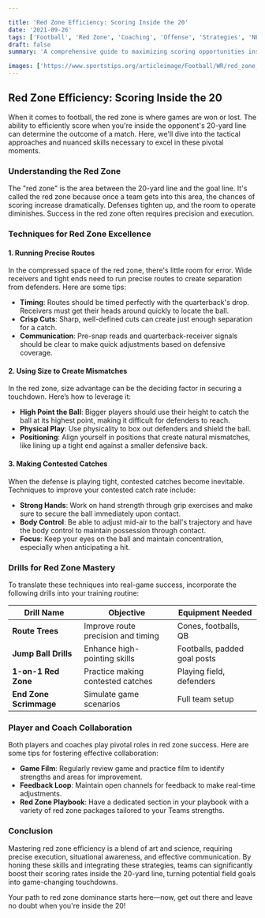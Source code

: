 ```yaml
---

title: 'Red Zone Efficiency: Scoring Inside the 20'
date: '2021-09-26'
tags: ['Football', 'Red Zone', 'Coaching', 'Offense', 'Strategies', 'NFL', 'NCAA', 'Touchdown', 'Training']
draft: false
summary: 'A comprehensive guide to maximizing scoring opportunities inside the 20-yard line with tips on route running, creating mismatches, and making contested catches.'

images: ['https://www.sportstips.org/articleimage/Football/WR/red_zone_efficiency_scoring_inside_the_20.webp']
---
```


## Red Zone Efficiency: Scoring Inside the 20

When it comes to football, the red zone is where games are won or lost. The ability to efficiently score when you're inside the opponent's 20-yard line can determine the outcome of a match. Here, we'll dive into the tactical approaches and nuanced skills necessary to excel in these pivotal moments.

### Understanding the Red Zone

The "red zone" is the area between the 20-yard line and the goal line. It's called the red zone because once a team gets into this area, the chances of scoring increase dramatically. Defenses tighten up, and the room to operate diminishes. Success in the red zone often requires precision and execution.

### Techniques for Red Zone Excellence

#### 1. Running Precise Routes

In the compressed space of the red zone, there's little room for error. Wide receivers and tight ends need to run precise routes to create separation from defenders. Here are some tips:

- **Timing**: Routes should be timed perfectly with the quarterback's drop. Receivers must get their heads around quickly to locate the ball.
- **Crisp Cuts**: Sharp, well-defined cuts can create just enough separation for a catch.
- **Communication**: Pre-snap reads and quarterback-receiver signals should be clear to make quick adjustments based on defensive coverage.

#### 2. Using Size to Create Mismatches

In the red zone, size advantage can be the deciding factor in securing a touchdown. Here’s how to leverage it:

- **High Point the Ball**: Bigger players should use their height to catch the ball at its highest point, making it difficult for defenders to reach.
- **Physical Play**: Use physicality to box out defenders and shield the ball.
- **Positioning**: Align yourself in positions that create natural mismatches, like lining up a tight end against a smaller defensive back.

#### 3. Making Contested Catches

When the defense is playing tight, contested catches become inevitable. Techniques to improve your contested catch rate include:

- **Strong Hands**: Work on hand strength through grip exercises and make sure to secure the ball immediately upon contact.
- **Body Control**: Be able to adjust mid-air to the ball's trajectory and have the body control to maintain possession through contact.
- **Focus**: Keep your eyes on the ball and maintain concentration, especially when anticipating a hit.

### Drills for Red Zone Mastery

To translate these techniques into real-game success, incorporate the following drills into your training routine:

| Drill Name              | Objective                           | Equipment Needed             |
|------------------------|------------------------------------|------------------------------|
| **Route Trees**        | Improve route precision and timing | Cones, footballs, QB         |
| **Jump Ball Drills**   | Enhance high-pointing skills       | Footballs, padded goal posts |
| **1-on-1 Red Zone**    | Practice making contested catches  | Playing field, defenders    |
| **End Zone Scrimmage** | Simulate game scenarios            | Full team setup             |

### Player and Coach Collaboration

Both players and coaches play pivotal roles in red zone success. Here are some tips for fostering effective collaboration:

- **Game Film**: Regularly review game and practice film to identify strengths and areas for improvement.
- **Feedback Loop**: Maintain open channels for feedback to make real-time adjustments.
- **Red Zone Playbook**: Have a dedicated section in your playbook with a variety of red zone packages tailored to your Teams strengths.

### Conclusion

Mastering red zone efficiency is a blend of art and science, requiring precise execution, situational awareness, and effective communication. By honing these skills and integrating these strategies, teams can significantly boost their scoring rates inside the 20-yard line, turning potential field goals into game-changing touchdowns.

Your path to red zone dominance starts here—now, get out there and leave no doubt when you're inside the 20!
```